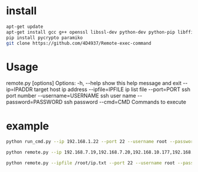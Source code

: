 # install
``` bash
apt-get update
apt-get install gcc g++ openssl libssl-dev python-dev python-pip libffi-dev
pip install pycrypto paramiko
git clone https://github.com/4D4937/Remote-exec-command
```
# Usage
remote.py [options]
Options:
  -h, --help           show this help message and exit
  --ip=IPADDR          target host ip address
  --ipfile=IPFILE      ip list file
  --port=PORT          ssh port number
  --username=USERNAME  ssh user name
  --password=PASSWORD  ssh password
  --cmd=CMD            Commands to execute

# example
``` bash
python run_cmd.py --ip 192.168.1.22 --port 22 --username root --password 123456 --cmd "ls -l"
```
``` bash
python remote.py --ip 192.168.7.19,192.168.7.20,192.168.10.177,192.168.73.145 --port 22 --username root --password 123456 --cmd "ls -l"
```
``` bash
python remote.py --ipfile /root/ip.txt --port 22 --username root --password 123456 --cmd "ls -l"
```

